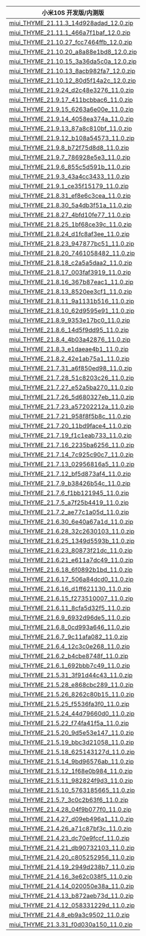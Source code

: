 | 小米10S  开发版/内测版    |
| ---- |
| [miui_THYME_21.11.3_14d928adad_12.0.zip](https://hugeota.d.miui.com/21.11.3/miui_THYME_21.11.3_14d928adad_12.0.zip)    |
| [miui_THYME_21.11.1_466a7f1baf_12.0.zip](https://hugeota.d.miui.com/21.11.1/miui_THYME_21.11.1_466a7f1baf_12.0.zip)    |
| [miui_THYME_21.10.27_fcc7464ffb_12.0.zip](https://hugeota.d.miui.com/21.10.27/miui_THYME_21.10.27_fcc7464ffb_12.0.zip)    |
| [miui_THYME_21.10.20_a8a88e1bd8_12.0.zip](https://hugeota.d.miui.com/21.10.20/miui_THYME_21.10.20_a8a88e1bd8_12.0.zip)    |
| [miui_THYME_21.10.15_3a36da5c0a_12.0.zip](https://hugeota.d.miui.com/21.10.15/miui_THYME_21.10.15_3a36da5c0a_12.0.zip)    |
| [miui_THYME_21.10.13_8acb982fa7_12.0.zip](https://hugeota.d.miui.com/21.10.13/miui_THYME_21.10.13_8acb982fa7_12.0.zip)    |
| [miui_THYME_21.10.12_80d5f14a2c_12.0.zip](https://hugeota.d.miui.com/21.10.12/miui_THYME_21.10.12_80d5f14a2c_12.0.zip)    |
| [miui_THYME_21.9.24_d2c48e3276_11.0.zip](https://hugeota.d.miui.com/21.9.24/miui_THYME_21.9.24_d2c48e3276_11.0.zip)    |
| [miui_THYME_21.9.17_411bcbbac6_11.0.zip](https://hugeota.d.miui.com/21.9.17/miui_THYME_21.9.17_411bcbbac6_11.0.zip)    |
| [miui_THYME_21.9.15_6263a6e00e_11.0.zip](https://hugeota.d.miui.com/21.9.15/miui_THYME_21.9.15_6263a6e00e_11.0.zip)    |
| [miui_THYME_21.9.14_4058ea374a_11.0.zip](https://hugeota.d.miui.com/21.9.14/miui_THYME_21.9.14_4058ea374a_11.0.zip)    |
| [miui_THYME_21.9.13_87a8c810bf_11.0.zip](https://hugeota.d.miui.com/21.9.13/miui_THYME_21.9.13_87a8c810bf_11.0.zip)    |
| [miui_THYME_21.9.12_b108a54573_11.0.zip](https://hugeota.d.miui.com/21.9.12/miui_THYME_21.9.12_b108a54573_11.0.zip)    |
| [miui_THYME_21.9.8_b72f75d8d8_11.0.zip](https://hugeota.d.miui.com/21.9.8/miui_THYME_21.9.8_b72f75d8d8_11.0.zip)    |
| [miui_THYME_21.9.7_786928e5e3_11.0.zip](https://hugeota.d.miui.com/21.9.7/miui_THYME_21.9.7_786928e5e3_11.0.zip)    |
| [miui_THYME_21.9.6_855c5d591b_11.0.zip](https://hugeota.d.miui.com/21.9.6/miui_THYME_21.9.6_855c5d591b_11.0.zip)    |
| [miui_THYME_21.9.3_43a4cc3433_11.0.zip](https://hugeota.d.miui.com/21.9.3/miui_THYME_21.9.3_43a4cc3433_11.0.zip)    |
| [miui_THYME_21.9.1_ce35f15179_11.0.zip](https://hugeota.d.miui.com/21.9.1/miui_THYME_21.9.1_ce35f15179_11.0.zip)    |
| [miui_THYME_21.8.31_ef8e6c3cea_11.0.zip](https://hugeota.d.miui.com/21.8.31/miui_THYME_21.8.31_ef8e6c3cea_11.0.zip)    |
| [miui_THYME_21.8.30_5a4db3f51a_11.0.zip](https://hugeota.d.miui.com/21.8.30/miui_THYME_21.8.30_5a4db3f51a_11.0.zip)    |
| [miui_THYME_21.8.27_4bfd10fe77_11.0.zip](https://hugeota.d.miui.com/21.8.27/miui_THYME_21.8.27_4bfd10fe77_11.0.zip)    |
| [miui_THYME_21.8.25_1bf68ce39c_11.0.zip](https://hugeota.d.miui.com/21.8.25/miui_THYME_21.8.25_1bf68ce39c_11.0.zip)    |
| [miui_THYME_21.8.24_d1fc8af3ee_11.0.zip](https://hugeota.d.miui.com/21.8.24/miui_THYME_21.8.24_d1fc8af3ee_11.0.zip)    |
| [miui_THYME_21.8.23_947877bc51_11.0.zip](https://hugeota.d.miui.com/21.8.23/miui_THYME_21.8.23_947877bc51_11.0.zip)    |
| [miui_THYME_21.8.20_7461058482_11.0.zip](https://hugeota.d.miui.com/21.8.20/miui_THYME_21.8.20_7461058482_11.0.zip)    |
| [miui_THYME_21.8.18_c2a5a5daa2_11.0.zip](https://hugeota.d.miui.com/21.8.18/miui_THYME_21.8.18_c2a5a5daa2_11.0.zip)    |
| [miui_THYME_21.8.17_003faf3919_11.0.zip](https://hugeota.d.miui.com/21.8.17/miui_THYME_21.8.17_003faf3919_11.0.zip)    |
| [miui_THYME_21.8.16_367b87eac1_11.0.zip](https://hugeota.d.miui.com/21.8.16/miui_THYME_21.8.16_367b87eac1_11.0.zip)    |
| [miui_THYME_21.8.13_8520ee3cf1_11.0.zip](https://hugeota.d.miui.com/21.8.13/miui_THYME_21.8.13_8520ee3cf1_11.0.zip)    |
| [miui_THYME_21.8.11_9a1131b516_11.0.zip](https://hugeota.d.miui.com/21.8.11/miui_THYME_21.8.11_9a1131b516_11.0.zip)    |
| [miui_THYME_21.8.10_62d9595e91_11.0.zip](https://hugeota.d.miui.com/21.8.10/miui_THYME_21.8.10_62d9595e91_11.0.zip)    |
| [miui_THYME_21.8.9_9353e17bc0_11.0.zip](https://hugeota.d.miui.com/21.8.9/miui_THYME_21.8.9_9353e17bc0_11.0.zip)    |
| [miui_THYME_21.8.6_14d5f9dd95_11.0.zip](https://hugeota.d.miui.com/21.8.6/miui_THYME_21.8.6_14d5f9dd95_11.0.zip)    |
| [miui_THYME_21.8.4_4b03a42876_11.0.zip](https://hugeota.d.miui.com/21.8.4/miui_THYME_21.8.4_4b03a42876_11.0.zip)    |
| [miui_THYME_21.8.3_e1daeae4b1_11.0.zip](https://hugeota.d.miui.com/21.8.3/miui_THYME_21.8.3_e1daeae4b1_11.0.zip)    |
| [miui_THYME_21.8.2_42e1ab75a1_11.0.zip](https://hugeota.d.miui.com/21.8.2/miui_THYME_21.8.2_42e1ab75a1_11.0.zip)    |
| [miui_THYME_21.7.31_a6f850ed98_11.0.zip](https://hugeota.d.miui.com/21.7.31/miui_THYME_21.7.31_a6f850ed98_11.0.zip)    |
| [miui_THYME_21.7.28_51c8203c26_11.0.zip](https://hugeota.d.miui.com/21.7.28/miui_THYME_21.7.28_51c8203c26_11.0.zip)    |
| [miui_THYME_21.7.27_e52a5ba270_11.0.zip](https://hugeota.d.miui.com/21.7.27/miui_THYME_21.7.27_e52a5ba270_11.0.zip)    |
| [miui_THYME_21.7.26_5d680327eb_11.0.zip](https://hugeota.d.miui.com/21.7.26/miui_THYME_21.7.26_5d680327eb_11.0.zip)    |
| [miui_THYME_21.7.23_a57202212a_11.0.zip](https://hugeota.d.miui.com/21.7.23/miui_THYME_21.7.23_a57202212a_11.0.zip)    |
| [miui_THYME_21.7.21_958f8f5b8c_11.0.zip](https://hugeota.d.miui.com/21.7.21/miui_THYME_21.7.21_958f8f5b8c_11.0.zip)    |
| [miui_THYME_21.7.20_11bd9face4_11.0.zip](https://hugeota.d.miui.com/21.7.20/miui_THYME_21.7.20_11bd9face4_11.0.zip)    |
| [miui_THYME_21.7.19_f1c1eab733_11.0.zip](https://hugeota.d.miui.com/21.7.19/miui_THYME_21.7.19_f1c1eab733_11.0.zip)    |
| [miui_THYME_21.7.16_2235ba6256_11.0.zip](https://hugeota.d.miui.com/21.7.16/miui_THYME_21.7.16_2235ba6256_11.0.zip)    |
| [miui_THYME_21.7.14_7c925c90c7_11.0.zip](https://hugeota.d.miui.com/21.7.14/miui_THYME_21.7.14_7c925c90c7_11.0.zip)    |
| [miui_THYME_21.7.13_02956816a5_11.0.zip](https://hugeota.d.miui.com/21.7.13/miui_THYME_21.7.13_02956816a5_11.0.zip)    |
| [miui_THYME_21.7.12_bf5d873af4_11.0.zip](https://hugeota.d.miui.com/21.7.12/miui_THYME_21.7.12_bf5d873af4_11.0.zip)    |
| [miui_THYME_21.7.9_b38426b54c_11.0.zip](https://hugeota.d.miui.com/21.7.9/miui_THYME_21.7.9_b38426b54c_11.0.zip)    |
| [miui_THYME_21.7.6_f1bb121945_11.0.zip](https://hugeota.d.miui.com/21.7.6/miui_THYME_21.7.6_f1bb121945_11.0.zip)    |
| [miui_THYME_21.7.5_a7f25b4419_11.0.zip](https://hugeota.d.miui.com/21.7.5/miui_THYME_21.7.5_a7f25b4419_11.0.zip)    |
| [miui_THYME_21.7.2_ae77c1a05d_11.0.zip](https://hugeota.d.miui.com/21.7.2/miui_THYME_21.7.2_ae77c1a05d_11.0.zip)    |
| [miui_THYME_21.6.30_6e40a67a1d_11.0.zip](https://hugeota.d.miui.com/21.6.30/miui_THYME_21.6.30_6e40a67a1d_11.0.zip)    |
| [miui_THYME_21.6.28_32c2630103_11.0.zip](https://hugeota.d.miui.com/21.6.28/miui_THYME_21.6.28_32c2630103_11.0.zip)    |
| [miui_THYME_21.6.25_1349d5593b_11.0.zip](https://hugeota.d.miui.com/21.6.25/miui_THYME_21.6.25_1349d5593b_11.0.zip)    |
| [miui_THYME_21.6.23_80873f21dc_11.0.zip](https://hugeota.d.miui.com/21.6.23/miui_THYME_21.6.23_80873f21dc_11.0.zip)    |
| [miui_THYME_21.6.21_e611a7dc49_11.0.zip](https://hugeota.d.miui.com/21.6.21/miui_THYME_21.6.21_e611a7dc49_11.0.zip)    |
| [miui_THYME_21.6.18_6f0892b1bd_11.0.zip](https://hugeota.d.miui.com/21.6.18/miui_THYME_21.6.18_6f0892b1bd_11.0.zip)    |
| [miui_THYME_21.6.17_506a84dcd0_11.0.zip](https://hugeota.d.miui.com/21.6.17/miui_THYME_21.6.17_506a84dcd0_11.0.zip)    |
| [miui_THYME_21.6.16_d1ff621130_11.0.zip](https://hugeota.d.miui.com/21.6.16/miui_THYME_21.6.16_d1ff621130_11.0.zip)    |
| [miui_THYME_21.6.15_f273510007_11.0.zip](https://hugeota.d.miui.com/21.6.15/miui_THYME_21.6.15_f273510007_11.0.zip)    |
| [miui_THYME_21.6.11_8cfa5d32f5_11.0.zip](https://hugeota.d.miui.com/21.6.11/miui_THYME_21.6.11_8cfa5d32f5_11.0.zip)    |
| [miui_THYME_21.6.9_6932d96de5_11.0.zip](https://hugeota.d.miui.com/21.6.9/miui_THYME_21.6.9_6932d96de5_11.0.zip)    |
| [miui_THYME_21.6.8_0cd993a646_11.0.zip](https://hugeota.d.miui.com/21.6.8/miui_THYME_21.6.8_0cd993a646_11.0.zip)    |
| [miui_THYME_21.6.7_9c11afa082_11.0.zip](https://hugeota.d.miui.com/21.6.7/miui_THYME_21.6.7_9c11afa082_11.0.zip)    |
| [miui_THYME_21.6.4_12c3c0e268_11.0.zip](https://hugeota.d.miui.com/21.6.4/miui_THYME_21.6.4_12c3c0e268_11.0.zip)    |
| [miui_THYME_21.6.2_b4cbe8748f_11.0.zip](https://hugeota.d.miui.com/21.6.2/miui_THYME_21.6.2_b4cbe8748f_11.0.zip)    |
| [miui_THYME_21.6.1_692bbb7c49_11.0.zip](https://hugeota.d.miui.com/21.6.1/miui_THYME_21.6.1_692bbb7c49_11.0.zip)    |
| [miui_THYME_21.5.31_3f91d44c43_11.0.zip](https://hugeota.d.miui.com/21.5.31/miui_THYME_21.5.31_3f91d44c43_11.0.zip)    |
| [miui_THYME_21.5.28_e868cbc289_11.0.zip](https://hugeota.d.miui.com/21.5.28/miui_THYME_21.5.28_e868cbc289_11.0.zip)    |
| [miui_THYME_21.5.26_8262c80b15_11.0.zip](https://hugeota.d.miui.com/21.5.26/miui_THYME_21.5.26_8262c80b15_11.0.zip)    |
| [miui_THYME_21.5.25_f5536fa3f0_11.0.zip](https://hugeota.d.miui.com/21.5.25/miui_THYME_21.5.25_f5536fa3f0_11.0.zip)    |
| [miui_THYME_21.5.24_44d79660d0_11.0.zip](https://hugeota.d.miui.com/21.5.24/miui_THYME_21.5.24_44d79660d0_11.0.zip)    |
| [miui_THYME_21.5.22_f74fa41f5a_11.0.zip](https://hugeota.d.miui.com/21.5.22/miui_THYME_21.5.22_f74fa41f5a_11.0.zip)    |
| [miui_THYME_21.5.20_9d5e53e147_11.0.zip](https://hugeota.d.miui.com/21.5.20/miui_THYME_21.5.20_9d5e53e147_11.0.zip)    |
| [miui_THYME_21.5.19_bbc3d21058_11.0.zip](https://hugeota.d.miui.com/21.5.19/miui_THYME_21.5.19_bbc3d21058_11.0.zip)    |
| [miui_THYME_21.5.18_625143127d_11.0.zip](https://hugeota.d.miui.com/21.5.18/miui_THYME_21.5.18_625143127d_11.0.zip)    |
| [miui_THYME_21.5.14_9bd96576ab_11.0.zip](https://hugeota.d.miui.com/21.5.14/miui_THYME_21.5.14_9bd96576ab_11.0.zip)    |
| [miui_THYME_21.5.12_1f68e0b984_11.0.zip](https://hugeota.d.miui.com/21.5.12/miui_THYME_21.5.12_1f68e0b984_11.0.zip)    |
| [miui_THYME_21.5.11_982824f9d3_11.0.zip](https://hugeota.d.miui.com/21.5.11/miui_THYME_21.5.11_982824f9d3_11.0.zip)    |
| [miui_THYME_21.5.10_5763185665_11.0.zip](https://hugeota.d.miui.com/21.5.10/miui_THYME_21.5.10_5763185665_11.0.zip)    |
| [miui_THYME_21.5.7_3c0c2b63f6_11.0.zip](https://hugeota.d.miui.com/21.5.7/miui_THYME_21.5.7_3c0c2b63f6_11.0.zip)    |
| [miui_THYME_21.4.28_04f9b077f0_11.0.zip](https://hugeota.d.miui.com/21.4.28/miui_THYME_21.4.28_04f9b077f0_11.0.zip)    |
| [miui_THYME_21.4.27_d09eb496a1_11.0.zip](https://hugeota.d.miui.com/21.4.27/miui_THYME_21.4.27_d09eb496a1_11.0.zip)    |
| [miui_THYME_21.4.26_a71c87bf3c_11.0.zip](https://hugeota.d.miui.com/21.4.26/miui_THYME_21.4.26_a71c87bf3c_11.0.zip)    |
| [miui_THYME_21.4.23_dc70e9fccf_11.0.zip](https://hugeota.d.miui.com/21.4.23/miui_THYME_21.4.23_dc70e9fccf_11.0.zip)    |
| [miui_THYME_21.4.21_db90732103_11.0.zip](https://hugeota.d.miui.com/21.4.21/miui_THYME_21.4.21_db90732103_11.0.zip)    |
| [miui_THYME_21.4.20_c805252956_11.0.zip](https://hugeota.d.miui.com/21.4.20/miui_THYME_21.4.20_c805252956_11.0.zip)    |
| [miui_THYME_21.4.19_2949d238b7_11.0.zip](https://hugeota.d.miui.com/21.4.19/miui_THYME_21.4.19_2949d238b7_11.0.zip)    |
| [miui_THYME_21.4.16_3e62c038f5_11.0.zip](https://hugeota.d.miui.com/21.4.16/miui_THYME_21.4.16_3e62c038f5_11.0.zip)    |
| [miui_THYME_21.4.14_020050e38a_11.0.zip](https://hugeota.d.miui.com/21.4.14/miui_THYME_21.4.14_020050e38a_11.0.zip)    |
| [miui_THYME_21.4.13_b872aeb73d_11.0.zip](https://hugeota.d.miui.com/21.4.13/miui_THYME_21.4.13_b872aeb73d_11.0.zip)    |
| [miui_THYME_21.4.12_058331229d_11.0.zip](https://hugeota.d.miui.com/21.4.12/miui_THYME_21.4.12_058331229d_11.0.zip)    |
| [miui_THYME_21.4.8_eb9a3c9502_11.0.zip](https://hugeota.d.miui.com/21.4.8/miui_THYME_21.4.8_eb9a3c9502_11.0.zip)    |
| [miui_THYME_21.3.31_f0d030a150_11.0.zip](https://hugeota.d.miui.com/21.3.31/miui_THYME_21.3.31_f0d030a150_11.0.zip)    |
